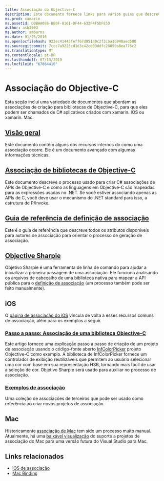 ```yaml
---
title: Associação do Objective-C
description: Este documento fornece links para vários guias que descrevem como criar C# associações a código Objective-C, permitindo que os desenvolvedores consumir bibliotecas prontas para uso em aplicativos Xamarin.
ms.prod: xamarin
ms.assetid: DBBAA086-BB0F-8161-DF44-632F4F5DFE5D
author: asb3993
ms.author: amburns
ms.date: 01/25/2016
ms.openlocfilehash: 923ec41443feff67d851a0c2f3cba1b948aed580
ms.sourcegitcommit: 7ccc7a9223cd1d3c42cd03ddfc28050a8ea776c2
ms.translationtype: MT
ms.contentlocale: pt-BR
ms.lasthandoff: 07/13/2019
ms.locfileid: "67864410"
---
```

# <a name="binding-objective-c"></a>Associação do Objective-C

Esta seção inclui uma variedade de documentos que abordam as associações de criação para bibliotecas de Objective-C, para que eles podem ser chamados de C# aplicativos criados com xamarin. IOS ou xamarin. Mac.

## <a name="overviewcross-platformmaciosbindingoverviewmd"></a>[Visão geral](~/cross-platform/macios/binding/overview.md)

Este documento contém alguns dos recursos internos do como uma associação ocorre. Ele é um documento avançado com algumas informações técnicas.

## <a name="binding-objective-c-librariescross-platformmaciosbindingobjective-c-librariesmd"></a>[Associação de bibliotecas de Objective-C](~/cross-platform/macios/binding/objective-c-libraries.md)

Este documento descreve o processo usado para criar C# associações de APIs de Objective-C e como as linguagens em Objective-C são mapeadas para as expressões usadas no .NET.
Se você estiver associando apenas as APIs de C, você deve usar o mecanismo do .NET standard para isso, a estrutura de P/Invoke.

## <a name="binding-definition-reference-guidecross-platformmaciosbindingbinding-types-referencemd"></a>[Guia de referência de definição de associação](~/cross-platform/macios/binding/binding-types-reference.md)

Este é o guia de referência que descreve todos os atributos disponíveis para autores de associação para orientar o processo de geração de associação.


## <a name="objective-sharpiecross-platformmaciosbindingobjective-sharpieindexmd"></a>[Objective Sharpie](~/cross-platform/macios/binding/objective-sharpie/index.md)

Objetivo Sharpie é uma ferramenta de linha de comando para ajudar a inicializar a primeira passagem de uma associação. Ele funciona analisando os arquivos de cabeçalho de uma biblioteca nativa para mapear a API pública para o [definição de associação](~/cross-platform/macios/binding/objective-c-libraries.md) (um processo também pode ser feito manualmente).

## <a name="ios"></a>iOS

O [página de associação do iOS](~/ios/platform/binding-objective-c/index.md) vincula de volta a esses recursos comuns de associação, além para os exemplos a seguir.

### <a name="walkthrough-binding-an-objective-c-libraryiosplatformbinding-objective-cwalkthroughmd"></a>[Passo a passo: Associação de uma biblioteca Objective-C](~/ios/platform/binding-objective-c/walkthrough.md)

Este artigo fornece uma explicação passo a passo de criação de um projeto de associação usando o código-fonte aberto [InfColorPicker](https://github.com/InfinitApps/InfColorPicker) projeto Objective-C como exemplo. A biblioteca de InfColorPicker fornece um controlador de exibição reutilizáveis que permitem ao usuário selecionar uma cor com base em sua representação HSB, tornando mais fácil de usar a seleção de cor. Objetivo Sharpie será usado para auxiliar no processo de associação.

### <a name="binding-sampleshttpsgithubcommonomonotouch-bindings"></a>[Exemplos de associação](https://github.com/mono/monotouch-bindings)

Uma coleção de associações de terceiros que pode ser usado como referência ao criar novos projetos de associação.

## <a name="mac"></a>Mac

Historicamente [associação de Mac](~/mac/platform/binding.md) tem sido um processo muito manual. Atualmente, há uma [baixável visualização](https://forums.xamarin.com/discussion/59760/xamarin-mac-binding-project-preview) do suporte a projetos de associação do Mac para uma versão futura do Visual Studio para Mac.

## <a name="related-links"></a>Links relacionados

- [iOS de associação](~/ios/platform/binding-objective-c/index.md)
- [Mac Binding](~/mac/platform/binding.md)
